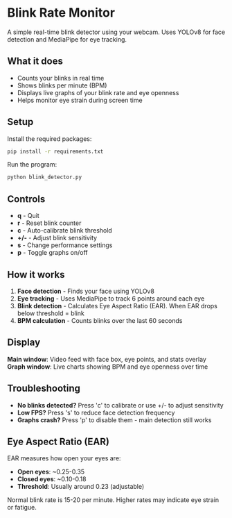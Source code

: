 # Blink Rate Monitor

A simple real-time blink detector using your webcam. Uses YOLOv8 for face detection and MediaPipe for eye tracking.

## What it does

- Counts your blinks in real time
- Shows blinks per minute (BPM)
- Displays live graphs of your blink rate and eye openness
- Helps monitor eye strain during screen time

## Setup

Install the required packages:

```bash
pip install -r requirements.txt
```

Run the program:

```bash
python blink_detector.py
```

## Controls

- **q** - Quit
- **r** - Reset blink counter
- **c** - Auto-calibrate blink threshold
- **+/-** - Adjust blink sensitivity
- **s** - Change performance settings
- **p** - Toggle graphs on/off

## How it works

1. **Face detection** - Finds your face using YOLOv8
2. **Eye tracking** - Uses MediaPipe to track 6 points around each eye
3. **Blink detection** - Calculates Eye Aspect Ratio (EAR). When EAR drops below threshold = blink
4. **BPM calculation** - Counts blinks over the last 60 seconds

## Display

**Main window**: Video feed with face box, eye points, and stats overlay
**Graph window**: Live charts showing BPM and eye openness over time

## Troubleshooting

- **No blinks detected?** Press 'c' to calibrate or use +/- to adjust sensitivity
- **Low FPS?** Press 's' to reduce face detection frequency
- **Graphs crash?** Press 'p' to disable them - main detection still works

## Eye Aspect Ratio (EAR)

EAR measures how open your eyes are:
- **Open eyes**: ~0.25-0.35
- **Closed eyes**: ~0.10-0.18
- **Threshold**: Usually around 0.23 (adjustable)

Normal blink rate is 15-20 per minute. Higher rates may indicate eye strain or fatigue.
